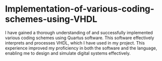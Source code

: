 # Implementation-of-various-coding-schemes-using-VHDL
I have gained a thorough understanding of and successfully implemented various coding schemes using Quartus software. This software effectively interprets and processes VHDL, which I have used in my project. This experience improved my proficiency in both the software and the language, enabling me to design and simulate digital systems effectively.
